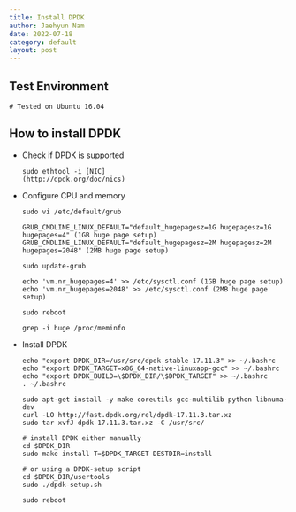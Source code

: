 ```yaml
---
title: Install DPDK
author: Jaehyun Nam
date: 2022-07-18
category: default
layout: post
---
```


## Test Environment

```
# Tested on Ubuntu 16.04
```

## How to install DPDK

- Check if DPDK is supported

    ```
    sudo ethtool -i [NIC]
    (http://dpdk.org/doc/nics)
    ```

- Configure CPU and memory

    ```
    sudo vi /etc/default/grub
    ```

    ```
    GRUB_CMDLINE_LINUX_DEFAULT="default_hugepagesz=1G hugepagesz=1G hugepages=4" (1GB huge page setup)
    GRUB_CMDLINE_LINUX_DEFAULT="default_hugepagesz=2M hugepagesz=2M hugepages=2048" (2MB huge page setup)
    ```

    ```
    sudo update-grub
    ```

    ```
    echo 'vm.nr_hugepages=4' >> /etc/sysctl.conf (1GB huge page setup)
    echo 'vm.nr_hugepages=2048' >> /etc/sysctl.conf (2MB huge page setup)
    ```

    ```
    sudo reboot
    ```

    ```
    grep -i huge /proc/meminfo
    ```

- Install DPDK

    ```
    echo "export DPDK_DIR=/usr/src/dpdk-stable-17.11.3" >> ~/.bashrc
    echo "export DPDK_TARGET=x86_64-native-linuxapp-gcc" >> ~/.bashrc
    echo "export DPDK_BUILD=\$DPDK_DIR/\$DPDK_TARGET" >> ~/.bashrc
    . ~/.bashrc
    ```

    ```
    sudo apt-get install -y make coreutils gcc-multilib python libnuma-dev
    curl -LO http://fast.dpdk.org/rel/dpdk-17.11.3.tar.xz
    sudo tar xvfJ dpdk-17.11.3.tar.xz -C /usr/src/
    ```

    ```
    # install DPDK either manually
    cd $DPDK_DIR
    sudo make install T=$DPDK_TARGET DESTDIR=install
    ```

    ```
    # or using a DPDK-setup script
    cd $DPDK_DIR/usertools
    sudo ./dpdk-setup.sh
    ```

    ```
    sudo reboot
    ```

